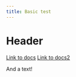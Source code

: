 ```yaml
---
title: Basic test
---
```

# Header

[Link to docs](docs/index.html) [Link to docs2](docs/index.md)

And a text!